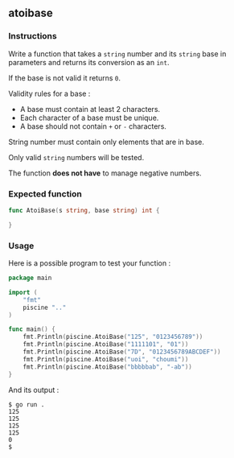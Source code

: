## atoibase

### Instructions

Write a function that takes a `string` number and its `string` base in parameters and returns its conversion as an `int`.

If the base is not valid it returns `0`.

Validity rules for a base :

- A base must contain at least 2 characters.
- Each character of a base must be unique.
- A base should not contain `+` or `-` characters.

String number must contain only elements that are in base.

Only valid `string` numbers will be tested.

The function **does not have** to manage negative numbers.

### Expected function

```go
func AtoiBase(s string, base string) int {

}
```

### Usage

Here is a possible program to test your function :

```go
package main

import (
	"fmt"
	piscine ".."
)

func main() {
	fmt.Println(piscine.AtoiBase("125", "0123456789"))
	fmt.Println(piscine.AtoiBase("1111101", "01"))
	fmt.Println(piscine.AtoiBase("7D", "0123456789ABCDEF"))
	fmt.Println(piscine.AtoiBase("uoi", "choumi"))
	fmt.Println(piscine.AtoiBase("bbbbbab", "-ab"))
}
```

And its output :

```console
$ go run .
125
125
125
125
0
$
```
